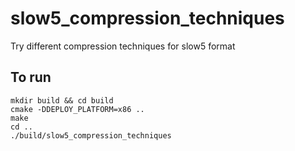 # slow5_compression_techniques
Try different compression techniques for slow5 format

## To run
`mkdir build && cd build`  
`cmake -DDEPLOY_PLATFORM=x86 ..`  
`make`  
`cd ..`  
`./build/slow5_compression_techniques`